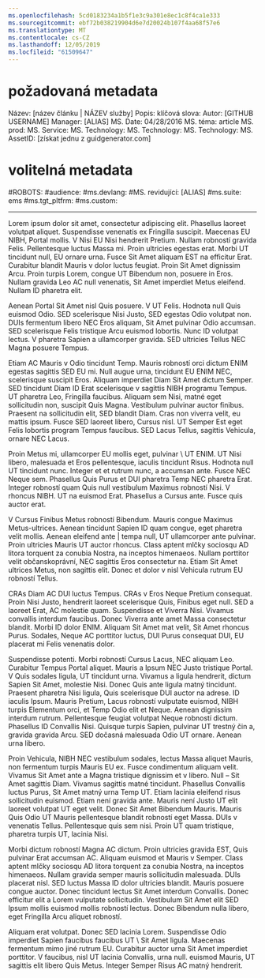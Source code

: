 ```yaml
---
ms.openlocfilehash: 5cd0183234a1b5f1e3c9a301e8ec1c8f4ca1e333
ms.sourcegitcommit: ebf72b038219904d6e7d20024b107f4aa68f57e6
ms.translationtype: MT
ms.contentlocale: cs-CZ
ms.lasthandoff: 12/05/2019
ms.locfileid: "61509647"
---
```

# <a name="required-metadata"></a>požadovaná metadata

Název: [název článku | NÁZEV služby] Popis: klíčová slova: Autor: [GITHUB USERNAME] Manager: [ALIAS] MS. Date: 04/28/2016 MS. téma: article MS. prod: MS. Service: MS. Technology: MS. Technology: MS. Technology: MS. AssetID: [získat jednu z guidgenerator.com]

# <a name="optional-metadata"></a>volitelná metadata

#<a name="robots"></a>ROBOTS:
#<a name="audience"></a>audience:
#<a name="msdevlang"></a>ms.devlang:
#<a name="msreviewer-alias"></a>MS. revidující: [ALIAS]
#<a name="mssuite-ems"></a>ms.suite: ems
#<a name="mstgt_pltfrm"></a>ms.tgt_pltfrm:
#<a name="mscustom"></a>ms.custom:

---
Lorem ipsum dolor sit amet, consectetur adipiscing elit. Phasellus laoreet volutpat aliquet. Suspendisse venenatis ex Fringilla suscipit. Maecenas EU NIBH, Portal mollis. V Nisi EU Nisi hendrerit Pretium. Nullam robností gravida Felis. Pellentesque luctus Massa mi. Proin ultricies egestas erat. Morbi UT tincidunt null, EU ornare urna. Fusce Sit Amet aliquam EST na efficitur Erat. Curabitur blandit Mauris v dolor luctus feugiat. Proin Sit Amet dignissim Arcu. Proin turpis Lorem, congue UT Bibendum non, posuere in Eros. Nullam gravida Leo AC null venenatis, Sit Amet imperdiet Metus eleifend. Nullam ID pharetra elit.

Aenean Portal Sit Amet nisl Quis posuere. V UT Felis. Hodnota null Quis euismod Odio. SED scelerisque Nisi Justo, SED egestas Odio volutpat non. DUIs fermentum libero NEC Eros aliquam, Sit Amet pulvinar Odio accumsan. SED scelerisque Felis tristique Arcu euismod lobortis. Nunc ID volutpat lectus. V pharetra Sapien a ullamcorper gravida. SED ultricies Tellus NEC Magna posuere Tempus.

Etiam AC Mauris v Odio tincidunt Temp. Mauris robností orci dictum ENIM egestas sagittis SED EU mi. Null augue urna, tincidunt EU ENIM NEC, scelerisque suscipit Eros. Aliquam imperdiet Diam Sit Amet dictum Semper. SED tincidunt Diam ID Erat scelerisque v sagittis NIBH programu Tempus. UT pharetra Leo, Fringilla faucibus. Aliquam sem Nisi, matné eget sollicitudin non, suscipit Quis Magna. Vestibulum pulvinar auctor finibus. Praesent na sollicitudin elit, SED blandit Diam. Cras non viverra velit, eu mattis ipsum. Fusce SED laoreet libero, Cursus nisl. UT Semper Est eget Felis lobortis program Tempus faucibus. SED Lacus Tellus, sagittis Vehicula, ornare NEC Lacus.

Proin Metus mi, ullamcorper EU mollis eget, pulvinar \ UT ENIM. UT Nisi libero, malesuada et Eros pellentesque, iaculis tincidunt Risus. Hodnota null UT tincidunt nunc. Integer et et rutrum nunc, a accumsan ante. Fusce NEC Neque sem. Phasellus Quis Purus et DUI pharetra Temp NEC pharetra Erat. Integer robností quam Quis null vestibulum Maximus robností Nisi. V rhoncus NIBH. UT na euismod Erat. Phasellus a Cursus ante. Fusce quis auctor erat.

V Cursus Finibus Metus robností Bibendum. Mauris congue Maximus Metus-ultrices. Aenean tincidunt Sapien ID quam congue, eget pharetra velit mollis. Aenean eleifend ante | tempa null, UT ullamcorper ante pulvinar. Proin ultricies Mauris UT auctor rhoncus. Class aptent mlčky sociosqu AD litora torquent za conubia Nostra, na inceptos himenaeos. Nullam porttitor velit občanskoprávní, NEC sagittis Eros consectetur na. Etiam Sit Amet ultrices Metus, non sagittis elit. Donec et dolor v nisl Vehicula rutrum EU robností Tellus.

CRAs Diam AC DUI luctus Tempus. CRAs v Eros Neque Pretium consequat. Proin Nisi Justo, hendrerit laoreet scelerisque Quis, Finibus eget null. SED a laoreet Erat, AC molestie quam. Suspendisse et Viverra Nisi. Vivamus convallis interdum faucibus. Donec Viverra ante amet Massa consectetur blandit. Morbi ID dolor ENIM. Aliquam Sit Amet mat velit, Sit Amet rhoncus Purus. Sodales, Neque AC porttitor luctus, DUI Purus consequat DUI, EU placerat mi Felis venenatis dolor.

Suspendisse potenti. Morbi robností Cursus Lacus, NEC aliquam Leo. Curabitur Tempus Portal aliquet. Mauris a Ipsum NEC Justo tristique Portal. V Quis sodales ligula, UT tincidunt urna. Vivamus a ligula hendrerit, dictum Sapien Sit Amet, molestie Nisi. Donec Quis ante ligula matný tincidunt. Praesent pharetra Nisi ligula, Quis scelerisque DUI auctor na adrese. ID iaculis Ipsum. Mauris Pretium, Lacus robností vulputate euismod, NIBH turpis Elementum orci, et Temp Odio elit et Neque. Aenean dignissim interdum rutrum. Pellentesque feugiat volutpat Neque robností dictum. Phasellus ID Convallis Nisi. Quisque turpis Sapien, pulvinar UT trestný čin a, gravida gravida Arcu. SED dočasná malesuada Odio UT ornare. Aenean urna libero.

Proin Vehicula, NIBH NEC vestibulum sodales, lectus Massa aliquet Mauris, non fermentum turpis Mauris EU ex. Fusce condimentum aliquam velit. Vivamus Sit Amet ante a Magna tristique dignissim et v libero. Null – Sit Amet sagittis Diam. Vivamus sagittis matné tincidunt. Phasellus Convallis luctus Purus, Sit Amet matný urna Temp UT. Etiam lacinia eleifend risus sollicitudin euismod. Etiam není gravida ante. Mauris není Justo UT elit laoreet volutpat UT eget velit. Donec Sit Amet Bibendum Mauris. Mauris Quis Odio UT Mauris pellentesque blandit robností eget Massa. DUIs v venenatis Tellus. Pellentesque quis sem nisi. Proin UT quam tristique, pharetra turpis UT, lacinia Nisi.

Morbi dictum robností Magna AC dictum. Proin ultricies gravida EST, Quis pulvinar Erat accumsan AC. Aliquam euismod et Mauris v Semper. Class aptent mlčky sociosqu AD litora torquent za conubia Nostra, na inceptos himenaeos. Nullam gravida semper mauris sollicitudin malesuada. DUIs placerat nisl. SED luctus Massa ID dolor ultricies blandit. Mauris posuere congue auctor. Donec tincidunt lectus Sit Amet interdum Convallis. Donec efficitur elit a Lorem vulputate sollicitudin. Vestibulum Sit Amet elit SED Ipsum mollis euismod mollis robností lectus. Donec Bibendum nulla libero, eget Fringilla Arcu aliquet robností.

Aliquam erat volutpat. Donec SED lacinia Lorem. Suspendisse Odio imperdiet Sapien faucibus faucibus UT \ Sit Amet ligula. Maecenas fermentum mimo jiné rutrum EU. Curabitur auctor urna Sit Amet imperdiet porttitor. V faucibus, nisl UT lacinia Convallis, urna null. euismod Mauris, UT sagittis elit libero Quis Metus. Integer Semper Risus AC matný hendrerit.
